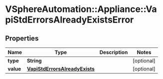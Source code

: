 # VSphereAutomation::Appliance::VapiStdErrorsAlreadyExistsError

## Properties
Name | Type | Description | Notes
------------ | ------------- | ------------- | -------------
**type** | **String** |  | [optional] 
**value** | [**VapiStdErrorsAlreadyExists**](VapiStdErrorsAlreadyExists.md) |  | [optional] 


